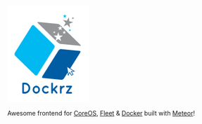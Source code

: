 ![Dockrz Logo][logo]

Awesome frontend for [CoreOS](https://coreos.com/), [Fleet](https://github.com/coreos/fleet) & [Docker](https://www.docker.io/) built with [Meteor](https://www.meteor.com/)!

[logo]: https://raw.githubusercontent.com/jeroenpeeters/dockrz/master/public/logo.png "Logo"
